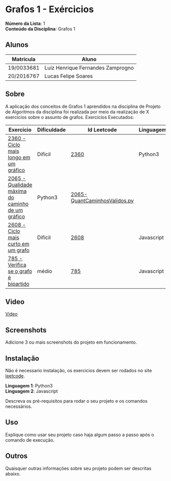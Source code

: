# Grafos 1 - Exércicios

**Número da Lista**: 1<br>
**Conteúdo da Disciplina**: Grafos 1<br>

## Alunos
|Matrícula | Aluno |
| -- | -- |
| 19/0033681  | Luiz Henrique Fernandes Zamprogno |
| 20/2016767  | Lucas Felipe Soares |

## Sobre 

A aplicação dos conceitos de Grafos 1 aprendidos na disciplina de Projeto de Algoritmos da disciplina foi realizada por meio da realização de X exercícios sobre o assunto de grafos. Exercícios Executados:

| Exercício | Dificuldade | Id Leetcode | Linguagem | Código |
| -- | -- | -- | -- | -- |
| [2360 - Ciclo mais longo em um gráfico](https://github.com/lucasfs1007/Grafos1_ExerciciosResolvidos/blob/master/2360%20-%20Ciclo%20mais%20longo%20em%20um%20gr%C3%A1fico.pdf) | Dificil | [2360](https://leetcode.com/problems/longest-cycle-in-a-graph/) | Python3 | [2360-CicloMaisLongo.py](https://github.com/lucasfs1007/Grafos1_ExerciciosResolvidos/blob/master/2360-CicloMaisLongo.py) |
| [2065 - Qualidade máxima do caminho de um gráfico](link) | Python3 | [2065-QuantCaminhosValidos.py](link) |
| [2608 - Ciclo mais curto em um grafo](https://github.com/lucasfs1007/Grafos1_ExerciciosResolvidos/blob/master/2608%20-%20Ciclo%20mais%20Curto%20em%20um%20grafo.pdf) | Dificil | [2608](https://leetcode.com/problems/shortest-cycle-in-a-graph/) | Javascript |  [2608-cicloMaisCurto.js](https://github.com/lucasfs1007/Grafos1_ExerciciosResolvidos/blob/master/2608-ciclomaisCurto.js) |
| [785 - Verifica se o grafo é bipartido](https://github.com/lucasfs1007/Grafos1_ExerciciosResolvidos/blob/master/785-verificaGrafoBiPartido.pdf) | médio | [785](https://leetcode.com/problems/is-graph-bipartite/description/) | Javascript |  [785-verificaGrafoBiPartido.js](https://github.com/lucasfs1007/Grafos1_ExerciciosResolvidos/blob/master/785-verificaGrafoBiPartido.js) |

## Video

[Video](link)

## Screenshots

Adicione 3 ou mais screenshots do projeto em funcionamento.

## Instalação 

Não é necessario instalação, os exercicios devem ser rodados no site [leetcode]([link](https://leetcode.com/problemset/all/)).

**Linguagem 1**: Python3<br>
**Linguagem 2**: Javascript<br>

Descreva os pré-requisitos para rodar o seu projeto e os comandos necessários.

## Uso 
Explique como usar seu projeto caso haja algum passo a passo após o comando de execução.

## Outros 
Quaisquer outras informações sobre seu projeto podem ser descritas abaixo.





